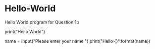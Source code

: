 # Hello-World
Hello World program for Question 1b

print("Hello World")

name = input("Please enter your name ")
print("Hello {}".format(name))
